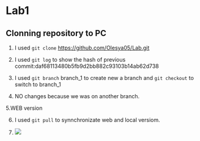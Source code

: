 # Lab1
## Clonning repository to PC
1. I used `git clone` https://github.com/Olesya05/Lab.git

2. I used `git log` to show the hash of previous commit:daf68113480b5fb9d2bb882c93103b14ab62d738

3. I used `git branch` branch_1 to create new a branch and `git checkout` to switch to branch_1

4. NO changes because we was on another branch.

5.WEB version

6. I used `git pull` to synnchronizate web and local versiom.

7. ![](https://res.cloudinary.com/prestige-gifting/image/fetch/fl_progressive,q_95,e_sharpen:50,w_480/e_saturation:05/t_free_chocs_overlay/https://www.prestigeflowers.co.uk/images/bd155c90d88e4af1c87b6ff2e4d1901d.jpg)